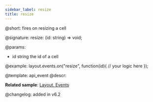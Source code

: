 ```yaml
---
sidebar_label: resize
title: resize
---          
```


@short: fires on resizing a cell

@signature: resize: (id: string) => void;

@params:
- id		string		the id of a cell

@example:
layout.events.on("resize", function(id){
	// your logic here
});




@template: api_event
@descr:

**Related sample**: [Layout. Events](https://snippet.dhtmlx.com/fyxw0map)

@changelog:
added in v6.2

